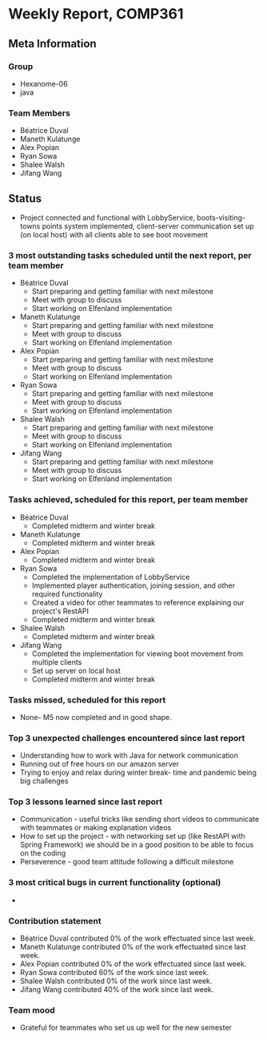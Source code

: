 # Weekly Report, COMP361

## Meta Information

### Group

 * Hexanome-06
 * java

### Team Members

 * Béatrice Duval
 * Maneth Kulatunge
 * Alex Popian
 * Ryan Sowa
 * Shalee Walsh
 * Jifang Wang

## Status
 * Project connected and functional with LobbyService, boots-visiting-towns points system implemented, client-server communication set up (on local host) with all clients able to see boot movement

### 3 most outstanding tasks scheduled until the next report, per team member

 * Béatrice Duval
   * Start preparing and getting familiar with next milestone
   * Meet with group to discuss
   * Start working on Elfenland implementation
 * Maneth Kulatunge
   * Start preparing and getting familiar with next milestone
   * Meet with group to discuss
   * Start working on Elfenland implementation
 * Alex Popian
   * Start preparing and getting familiar with next milestone
   * Meet with group to discuss
   * Start working on Elfenland implementation
 * Ryan Sowa 
   * Start preparing and getting familiar with next milestone
   * Meet with group to discuss
   * Start working on Elfenland implementation
 * Shalee Walsh
   * Start preparing and getting familiar with next milestone
   * Meet with group to discuss
   * Start working on Elfenland implementation
 * Jifang Wang
   * Start preparing and getting familiar with next milestone
   * Meet with group to discuss
   * Start working on Elfenland implementation

### Tasks achieved, scheduled for this report, per team member

 * Béatrice Duval
   * Completed midterm and winter break
 * Maneth Kulatunge
   * Completed midterm and winter break
 * Alex Popian
   * Completed midterm and winter break
 * Ryan Sowa
   * Completed the implementation of LobbyService
   * Implemented player authentication, joining session, and other required functionality
   * Created a video for other teammates to reference explaining our project's RestAPI 
   * Completed midterm and winter break
 * Shalee Walsh
   * Completed midterm and winter break
 * Jifang Wang
   * Completed the implementation for viewing boot movement from multiple clients
   * Set up server on local host
   * Completed midterm and winter break

### Tasks missed, scheduled for this report

 * None- M5 now completed and in good shape.

### Top 3 unexpected challenges encountered since last report

 * Understanding how to work with Java for network communication
 * Running out of free hours on our amazon server
 * Trying to enjoy and relax during winter break- time and pandemic being big challenges

### Top 3 lessons learned since last report

 * Communication - useful tricks like sending short videos to communicate with teammates or making explanation videos
 * How to set up the project - with networking set up (like RestAPI with Spring Framework) we should be in a good position to be able to focus on the coding
 * Perseverence - good team attitude following a difficult milestone 


### 3 most critical bugs in current functionality (optional)

 * 

### Contribution statement

 * Béatrice Duval contributed 0% of the work effectuated since last week.
 * Maneth Kulatunge contributed 0% of the work effectuated since last week.
 * Alex Popian contributed 0% of the work effectuated since last week.
 * Ryan Sowa contributed 60% of the work since last week.
 * Shalee Walsh contributed 0% of the work since last week.
 * Jifang Wang contributed 40% of the work since last week.

### Team mood

 * Grateful for teammates who set us up well for the new semester
